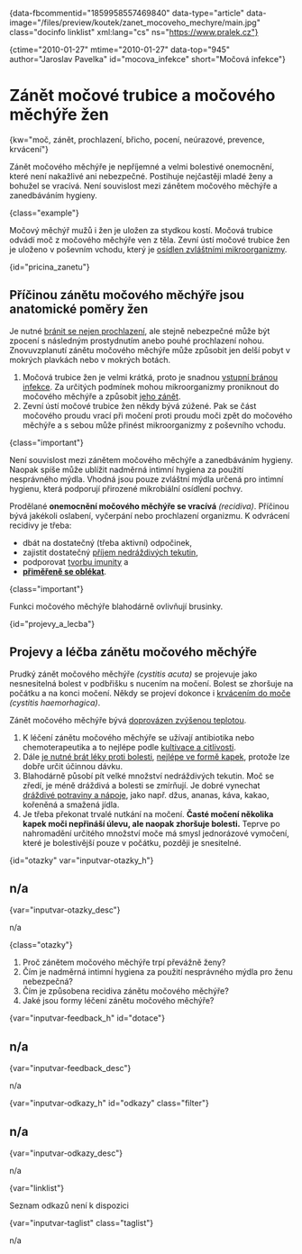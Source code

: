 
{data-fbcommentid="1859958557469840" data-type="article" data-image="/files/preview/koutek/zanet\_mocoveho\_mechyre/main.jpg" class="docinfo linklist" xml:lang="cs" ns="https://www.pralek.cz"}

{ctime="2010-01-27" mtime="2010-01-27" data-top="945" author="Jaroslav Pavelka" id="mocova_infekce" short="Močová infekce"}

# Zánět močové trubice a močového měchýře žen

{kw="moč, zánět, prochlazení, břicho, pocení, neúrazové, prevence, krvácení"}

Zánět močového měchýře je nepříjemné a velmi bolestivé onemocnění, které není nakažlivé ani nebezpečné. Postihuje nejčastěji mladé ženy a bohužel se vracívá. Není souvislost mezi zánětem močového měchýře a zanedbáváním hygieny. 

{class="example"}

Močový měchýř mužů i žen je uložen za stydkou kostí. Močová trubice odvádí moč z močového měchýře ven z těla. Zevní ústí močové trubice žen je uloženo v poševním vchodu, který je [osídlen zvláštními mikroorganizmy][1]. 

{id="pricina_zanetu"}

## Příčinou zánětu močového měchýře jsou anatomické poměry žen 

Je nutné [bránit se nejen prochlazení][2], ale stejně nebezpečné může být zpocení s následným prostydnutím anebo pouhé prochlazení nohou. Znovuvzplanutí zánětu močového měchýře může způsobit jen delší pobyt v mokrých plavkách nebo v mokrých botách. 

  1. Močová trubice žen je velmi krátká, proto je snadnou [vstupní bránou infekce][3]. Za určitých podmínek mohou mikroorganizmy proniknout do močového měchýře a způsobit [jeho zánět][4]. 
  2. Zevní ústí močové trubice žen někdy bývá zúžené. Pak se část močového proudu vrací při močení proti proudu moči zpět do močového měchýře a s sebou může přinést mikroorganizmy z poševního vchodu. 

{class="important"}

Není souvislost mezi zánětem močového měchýře a zanedbáváním hygieny. Naopak spíše může ublížit nadměrná intimní hygiena za použití nesprávného mýdla. Vhodná jsou pouze zvláštní mýdla určená pro intimní hygienu, která podporují přirozené mikrobiální osídlení pochvy. 

Prodělané **onemocnění močového měchýře se vracívá** _(recidiva)_. Příčinou bývá jakékoli oslabení, vyčerpání nebo prochlazení organizmu. K odvrácení recidivy je třeba: 

  * dbát na dostatečný (třeba aktivní) odpočinek, 
  * zajistit dostatečný [příjem nedráždivých tekutin][5], 
  * podporovat [tvorbu imunity][6] a 
  * **[přiměřeně se oblékat][3]**. 

{class="important"}

Funkci močového měchýře blahodárně ovlivňují brusinky. 

{id="projevy\_a\_lecba"}

## Projevy a léčba zánětu močového měchýře 

Prudký zánět močového měchýře _(cystitis acuta)_ se projevuje jako nesnesitelná bolest v podbřišku s nucením na močení. Bolest se zhoršuje na počátku a na konci močení. Někdy se projeví dokonce i [krvácením do moče][7] _(cystitis haemorhagica)_. 

Zánět močového měchýře bývá [doprovázen zvýšenou teplotou][3]. 

  1. K léčení zánětu močového měchýře se užívají antibiotika nebo chemoterapeutika a to nejlépe podle [kultivace a citlivosti][8]. 
  2. Dále [je nutné brát léky proti bolesti][9], [nejlépe ve formě kapek][10], protože lze dobře určit účinnou dávku. 
  3. Blahodárně působí pít velké množství nedráždivých tekutin. Moč se zředí, je méně dráždivá a bolesti se zmírňují. Je dobré vynechat [dráždivé potraviny a nápoje][11], jako např. džus, ananas, káva, kakao, kořeněná a smažená jídla. 
  4. Je třeba překonat trvalé nutkání na močení. **Časté močení několika kapek moči nepřináší úlevu, ale naopak zhoršuje bolesti.** Teprve po nahromadění určitého množství moče má smysl jednorázové vymočení, které je bolestivější pouze v počátku, později je snesitelné. 

{id="otazky" var="inputvar-otazky_h"}

## n/a 

{var="inputvar-otazky_desc"}

n/a 

{class="otazky"}

  1. Proč zánětem močového měchýře trpí převážně ženy? 
  2. Čím je nadměrná intimní hygiena za použití nesprávného mýdla pro ženu nebezpečná? 
  3. Čím je způsobena recidiva zánětu močového měchýře? 
  4. Jaké jsou formy léčení zánětu močového měchýře? 

{var="inputvar-feedback_h" id="dotace"}

## n/a 

{var="inputvar-feedback_desc"}

n/a 

{var="inputvar-odkazy_h" id="odkazy" class="filter"}

## n/a 

{var="inputvar-odkazy_desc"}

n/a 

{var="linklist"}

Seznam odkazů není k dispozici 

{var="inputvar-taglist" class="taglist"}

n/a

 [1]: bakterie
 [2]: angina
 [3]: teplota
 [4]: vyvoj_zanetu
 [5]: prijem_tekutin
 [6]: imunita
 [7]: mocove_kameny
 [8]: antibiotika
 [9]: analgetika
 [10]: leky
 [11]: zdrave_traveni

